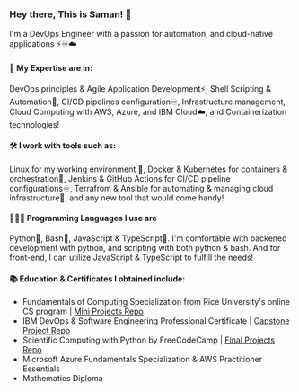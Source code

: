 ### Hey there, This is Saman! 👋
I'm a DevOps Engineer with a passion for automation, and cloud-native applications ⚡️♾☁️

#### 🧰 My Expertise are in:
DevOps principles & Agile Application Development⚡️, Shell Scripting & Automation🐚, CI/CD pipelines configuration♾, Infrastructure management, Cloud Computing with AWS, Azure, and IBM Cloud☁️, and Containerization technologies!

#### 🛠 I work with tools such as:
Linux for my working environment 🐧, Docker & Kubernetes for containers & orchestration🚢, Jenkins & GitHub Actions for CI/CD pipeline configurations♾, Terrafrom & Ansible for automating & managing cloud infrastructure📝, and any new tool that would come handy!

#### 👨🏻‍💻 Programming Languages I use are
Python🐍, Bash🐧, JavaScript & TypeScript💠. I'm comfortable with backened development with python, and scripting with both python & bash. And for front-end, I can utilize JavaScript & TypeScript to fulfill the needs!

#### 📚 Education & Certificates I obtained include:
- Fundamentals of Computing Specialization from Rice University's online CS program | [Mini Projects Repo](https://github.com/samanxsy/Rice-university-mini-projects)
- IBM DevOps & Software Engineering Professional Certificate | [Capstone Project Repo](https://github.com/samanxsy/devops-capstone-project)
- Scientific Computing with Python by FreeCodeCamp | [Final Projects Repo](https://github.com/samanxsy/fcc-scientific-computing-w-python)
- Microsoft Azure Fundamentals Specialization & AWS Practitioner Essentials
- Mathematics Diploma
